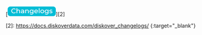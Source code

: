 [![changelogs][1]][2]

[1]:  images/changelogs_button.png
[2]:  https://docs.diskoverdata.com/diskover_changelogs/ {:target="_blank"}
